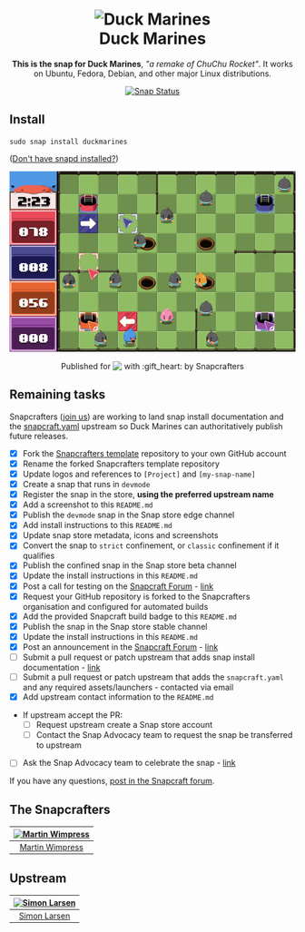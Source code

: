 <h1 align="center">
  <img src="https://dashboard.snapcraft.io/site_media/appmedia/2017/06/duckmarines.png" alt="Duck Marines">
  <br />
  Duck Marines
</h1>

<p align="center"><b>This is the snap for Duck Marines</b>, <i>"a remake of ChuChu Rocket"</i>. It works on Ubuntu, Fedora, Debian, and other major Linux distributions.</p>

<p align="center">
<a href="https://build.snapcraft.io/user/snapcrafters/duckmarines"><img src="https://build.snapcraft.io/badge/snapcrafters/duckmarines.svg" alt="Snap Status"></a>
</p>

## Install

    sudo snap install duckmarines

([Don't have snapd installed?](https://snapcraft.io/docs/core/install))

![Duck Marines](screenshot.png?raw=true "Duck Marines")

<p align="center">Published for <img src="http://anything.codes/slack-emoji-for-techies/emoji/tux.png" align="top" width="24" /> with :gift_heart: by Snapcrafters</p>

## Remaining tasks

Snapcrafters ([join us](https://forum.snapcraft.io/t/join-snapcrafters/1325)) are working to land snap install documentation and the [snapcraft.yaml](https://github.com/snapcrafters/duckmarines/blob/master/snap/snapcraft.yaml) upstream so Duck Marines can authoritatively publish future releases.

  - [x] Fork the [Snapcrafters template](https://github.com/snapcrafters/fork-and-rename-me) repository to your own GitHub account
  - [x] Rename the forked Snapcrafters template repository
  - [x] Update logos and references to `[Project]` and `[my-snap-name]`
  - [x] Create a snap that runs in `devmode`
  - [x] Register the snap in the store, **using the preferred upstream name**
  - [x] Add a screenshot to this `README.md`
  - [x] Publish the `devmode` snap in the Snap store edge channel
  - [x] Add install instructions to this `README.md`
  - [x] Update snap store metadata, icons and screenshots
  - [x] Convert the snap to `strict` confinement, or `classic` confinement if it qualifies
  - [x] Publish the confined snap in the Snap store beta channel
  - [x] Update the install instructions in this `README.md`
  - [x] Post a call for testing on the [Snapcraft Forum](https://forum.snapcraft.io) - [link](https://forum.snapcraft.io/t/call-for-testing-duck-marines-and-mr-rescue/1224)
  - [x] Request your GitHub repository is forked to the Snapcrafters organisation and configured for automated builds
  - [x] Add the provided Snapcraft build badge to this `README.md`
  - [x] Publish the snap in the Snap store stable channel
  - [x] Update the install instructions in this `README.md`
  - [x] Post an announcement in the [Snapcraft Forum](https://forum.snapcraft.io) - [link](https://forum.snapcraft.io/t/call-for-testing-duck-marines-and-mr-rescue/1224)
  - [ ] Submit a pull request or patch upstream that adds snap install documentation - [link]()
  - [ ] Submit a pull request or patch upstream that adds the `snapcraft.yaml` and any required assets/launchers - contacted via email
  - [x] Add upstream contact information to the `README.md`
  - If upstream accept the PR:
    - [ ] Request upstream create a Snap store account
    - [ ] Contact the Snap Advocacy team to request the snap be transferred to upstream
  - [ ] Ask the Snap Advocacy team to celebrate the snap - [link]()

If you have any questions, [post in the Snapcraft forum](https://forum.snapcraft.io).

## The Snapcrafters

| [![Martin Wimpress](http://gravatar.com/avatar/ce95823a37d9ffa2e65a31cc60a2c42a/?s=128)](https://github.com/flexiondotorg/) |
| :---: |
| [Martin Wimpress](https://github.com/flexiondotorg/) |

## Upstream

| [![Simon Larsen](https://avatars2.githubusercontent.com/u/295299?v=3&s=128)](https://github.com/SimonLarsen) |
| :---: |
| [Simon Larsen](https://github.com/SimonLarsen) |
